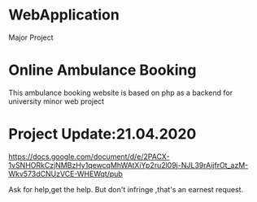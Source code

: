 # WebApplication
Major Project
# Online Ambulance Booking
This ambulance booking website is based on php as a backend for university minor web project
# Project Update:21.04.2020 
https://docs.google.com/document/d/e/2PACX-1vSNHORkCzjNMBzHy1qewcqMhWAtXiYp2ru2l09j-NJL39rAijfrOt_azM-Wkv573dCNUzVCE-WHEWqt/pub

Ask for help,get the help.
But don't infringe ,that's an earnest request.
